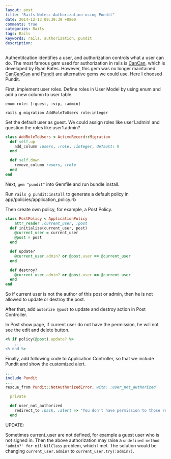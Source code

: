 ```yaml
---
layout: post
title: "Rails Notes: Authorization using Pundit"
date: 2014-12-13 09:39:39 +0800
comments: true
categories: Rails
tags: Rails
keywords: rails, authorization, pundit
description: 
---
```

Authentitcation identifies a user, and authorization controls what a user can do. The most famous gem used for authorization in rails is [CanCan][1], which is developed by Ryan Bates. However, this gem was no longer maintained. [CanCanCan][2] and [Pundit][3] are alternative gems we could use. Here I choosed Pundit.

First, implement user roles. Define roles in User Model by using enum and add a new column to user table.

<!-- more -->

`enum role: [:guest, :vip, :admin]`

`rails g migration AddRoleToUsers role:integer`

Set the default user as guest. We could assign roles like user1.admin! and question the roles like user1.admin?

```ruby
class AddRoleToUsers < ActiveRecord::Migration
  def self.up
  	add_column :users, :role, :integer, default: 0
  end

  def self.down
  	remove_column :users, :role
  end
end
```

Next, `gem "pundit"` into Gemfile and run bundle install.

Run `rails g pundit:install` to generate a default policy in app/policies/application_policy.rb

Then create own policy, for example, a Post Policy.

```ruby
class PostPolicy < ApplicationPolicy
	attr_reader :current_user, :post
  def initialize(current_user, post)
    @current_user = current_user
    @post = post
  end

  def update?
    @current_user.admin? or @post.user == @current_user
  end

  def destroy?
  	@current_user.admin? or @post.user == @current_user
  end
end
```

So if current user is not the author of this post or admin, then he is not allowed to update or destroy the post.

After that, add `autorize @post` to update and destroy action in Post Controller.

In Post show page, if current user do not have the permission, he will not see the edit and delete button.

```ruby
<% if policy(@post).update? %>
	...
<% end %>
```

Finally, add following code to Application Controller, so that we include Pundit and show the customized alert.

```ruby
...
include Pundit
...
rescue_from Pundit::NotAuthorizedError, with: :user_not_authorized

  private

  def user_not_authorized
    redirect_to :back, :alert => "You don't have permission to those resources."
  end
```

UPDATE:

Sometimes current_user are not defined, for example a guest user who is not signed in. Then the above authorization may raise a `undefined method 'admin?' for nil:NilClass` problem, which I met. The solution would be changing `current_user.admin?` to `current_user.try(:admin?)`.









[1]: railscasts.com/episodes/192-authorization-with-cancan
[2]: https://github.com/CanCanCommunity/cancancan
[3]: https://github.com/elabs/pundit